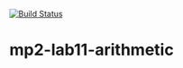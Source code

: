 [![Build Status](https://travis-ci.org/DPAKOLLIA/mp2-lab11-arithmetic.svg?branch=main)](https://travis-ci.org/DPAKOLLIA/mp2-lab11-arithmetic)
# mp2-lab11-arithmetic 
